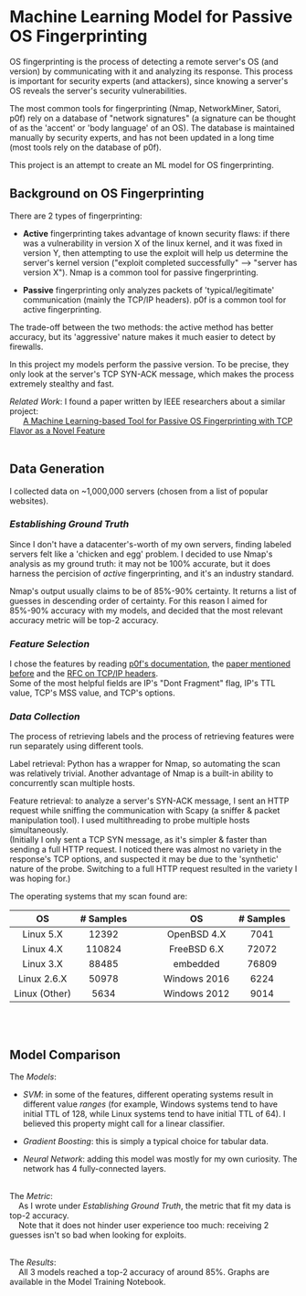 # Machine Learning Model for Passive OS Fingerprinting
OS fingerprinting is the process of detecting a remote server's OS (and version) by communicating with it and analyzing its response. This process is important for security experts (and attackers), since knowing a server's OS reveals the server's security vulnerabilities. <br/>

The most common  tools for fingerprinting (Nmap, NetworkMiner, Satori, p0f) rely on a database of "network signatures" (a signature can be thought of as the 'accent' or 'body language' of an OS). The database is maintained manually by security experts, and has not been updated in a long time (most tools rely on the database of p0f).<br/>

This project is an attempt to create an ML model for OS fingerprinting.

## Background on OS Fingerprinting
There are 2 types of fingerprinting:<br/>
- **Active** fingerprinting takes advantage of known security flaws: if there was a vulnerability in version X of the linux kernel, and it was fixed in version Y, then attempting to use the exploit will help us determine the server's kernel version ("exploit completed successfully" --> "server has version X"). Nmap is a common tool for passive fingerprinting.<br/>

- **Passive** fingerprinting only analyzes packets of 'typical/legitimate' communication (mainly the TCP/IP headers). p0f is a common tool for active fingerprinting.<br/>

The trade-off between the two methods: the active method has better accuracy, but its 'aggressive' nature makes it much easier to detect by firewalls.<br/>

In this project my models perform the passive version. To be precise, they only look at the server's TCP SYN-ACK message, which makes the process extremely stealthy and fast.<br/>

*Related Work*: I found a paper written by IEEE researchers about a similar project:<br/>
&nbsp;&nbsp;&nbsp;&nbsp;&nbsp;&nbsp;[A Machine Learning-based Tool for Passive OS
Fingerprinting with TCP Flavor as a Novel Feature](https://www.duo.uio.no/bitstream/handle/10852/83660/Final_Desta_A_Deep_Learning_based_Universal_Tool_for_Operating_Systems_Fingerprinting_from_Passive_Measurements.pdf?sequence=2&isAllowed=y)
<br/><br/>

## Data Generation
I collected data on ~1,000,000 servers (chosen from a list of popular websites).<br/>

### *Establishing Ground Truth*
Since I don't have a datacenter's-worth of my own servers, finding labeled servers felt like a 'chicken and egg' problem. I decided to use Nmap's analysis as my ground truth: it may not be 100% accurate, but it does harness the percision of *active* fingerprinting, and it's an industry standard.<br/>

Nmap's output usually claims to be of 85%-90% certainty. It returns a list of guesses in descending order of certainty. For this reason I aimed for 85%-90% accuracy with my models, and decided that the most relevant accuracy metric will be top-2 accuracy. 
<br/>

### *Feature Selection*
I chose the features by reading [p0f's documentation](https://lcamtuf.coredump.cx/p0f3/README), the [paper mentioned before](https://www.duo.uio.no/bitstream/handle/10852/83660/Final_Desta_A_Deep_Learning_based_Universal_Tool_for_Operating_Systems_Fingerprinting_from_Passive_Measurements.pdf?sequence=2&isAllowed=y) and the [RFC on TCP/IP headers](https://datatracker.ietf.org/doc/html/rfc4413#section-4.3).<br/>
Some of the most helpful fields are IP's "Dont Fragment" flag, IP's TTL value, TCP's MSS value, and TCP's options. 
<br/>

### *Data Collection*
The process of retrieving labels and the process of retrieving features were run separately using different tools.<br/>

Label retrieval: Python has a wrapper for Nmap, so automating the scan was relatively trivial. Another advantage of Nmap is a built-in ability to concurrently scan multiple hosts.<br/>

Feature retrieval: to analyze a server's SYN-ACK message, I sent an HTTP request while sniffing the communication with Scapy (a sniffer & packet manipulation tool). I used multithreading to probe multiple hosts simultaneously.<br/>
(Initially I only sent a TCP SYN message, as it's simpler & faster than sending a full HTTP request. I noticed there was almost no variety in the response's TCP options, and suspected it may be due to the 'synthetic' nature of the probe. Switching to a full HTTP request resulted in the variety I was hoping for.)<br/>

The operating systems that my scan found are:<br/>
<div align='center'>

| OS            | # Samples |    |    |    | OS            | # Samples |
| :-----------: |:---------:|----|----|----| :-----------: |:---------:|
| Linux 5.X     | 12392     |    |    |    | OpenBSD 4.X   | 7041      |
| Linux 4.X     | 110824    |    |    |    | FreeBSD 6.X   | 72072     |
| Linux 3.X     | 88485     |    |    |    | embedded      | 76809     |
| Linux 2.6.X   | 50978     |    |    |    | Windows 2016  | 6224      | 
| Linux (Other) | 5634      |    |    |    | Windows 2012  | 9014      |

</div>
<br/><br/>

## Model Comparison
The *Models*:<br>
* *SVM*: in some of the features, different operating systems result in different value *ranges* (for example, Windows systems tend to have initial TTL of 128, while Linux systems tend to have initial TTL of 64). I believed this property might call for a linear classifier.

- *Gradient Boosting*: this is simply a typical choice for tabular data.

- *Neural Network*: adding this model was mostly for my own curiosity. The network has 4 fully-connected layers.
<br/><br/>

The *Metric*: <br/>
&nbsp;&nbsp;&nbsp;&nbsp;As I wrote under *Establishing Ground Truth*, the metric that fit my data is top-2 accuracy. <br/>
&nbsp;&nbsp;&nbsp;&nbsp;Note that it does not hinder user experience too much: receiving 2 guesses isn't so bad when looking for exploits.<br/><br/>

The *Results*: <br/>
&nbsp;&nbsp;&nbsp;&nbsp;All 3 models reached a top-2 accuracy of around 85%.    Graphs are available in the Model Training Notebook.
